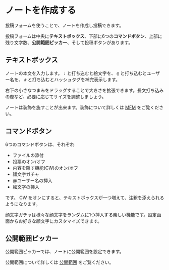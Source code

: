 # ノートを作成する

投稿フォームを使うことで、ノートを作成し投稿できます。

投稿フォームは中央に**テキストボックス**、下部に6つの**コマンドボタン**、上部に残り文字数、**公開範囲ピッカー**、そして投稿ボタンがあります。

## テキストボックス

ノートの本文を入力します。 `:` と打ち込むと絵文字を、 `@` と打ち込むとユーザー名を、 `#` と打ち込むとハッシュタグを補完表示します。

右下の小さなつまみをドラッグすることで大きさを拡張できます。長文打ち込みの際など、必要に応じてサイズを調整しましょう。

ノートは装飾を施すことが出来ます。装飾について詳しくは [MFM](./mfm) をご覧ください。

## コマンドボタン

6つのコマンドボタンは、それぞれ

- ファイルの添付
- 投票のオン/オフ
- 内容を隠す機能(CW)のオン/オフ
- 顔文字ガチャ
- @ユーザー名の挿入
- 絵文字の挿入

です。 CW をオンにすると、テキストボックスが一つ増えて、注釈を添えられるようになります。

顔文字ガチャは様々な顔文字をランダムに1つ挿入する楽しい機能です。設定画面からお好きな顔文字にカスタマイズできます。

## 公開範囲ピッカー

公開範囲ピッカーでは、ノートに公開範囲を設定できます。

公開範囲について詳しくは [公開範囲](./visibility) をご覧ください。
